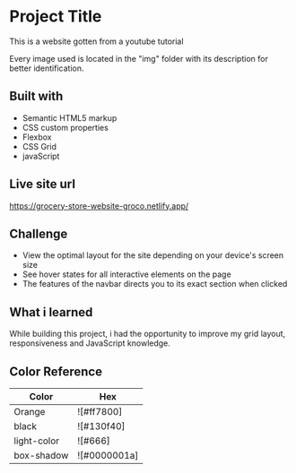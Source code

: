# Project Title
This is a website gotten from a youtube tutorial

Every image used is located in the "img" folder with its description for better identification.

##  Built with
- Semantic HTML5 markup
- CSS custom properties
- Flexbox
- CSS Grid
- javaScript

## Live site url
https://grocery-store-website-groco.netlify.app/

##  Challenge
- View the optimal layout for the site depending on your device's screen size
- See hover states for all interactive elements on the page
- The features of the navbar directs you to its exact section when clicked

## What i learned
While building this project, i had the opportunity to improve my grid layout, responsiveness and JavaScript knowledge.

## Color Reference

| Color             | Hex                                                                |
| ----------------- | ------------------------------------------------------------------ |
| Orange            |  ![#ff7800]                                                        |
| black             |  ![#130f40]                                                        | 
| light-color       |  ![#666]                                                           |
| box-shadow        |  ![#0000001a]                                                      |


